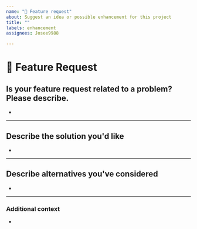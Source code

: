 ```yaml
---
name: "🚀 Feature request"
about: Suggest an idea or possible enhancement for this project
title: ""
labels: enhancement
assignees: Josee9988

---
```


<!--📛📛📛📛📛📛📛📛📛📛📛📛📛📛📛📛📛📛📛📛📛📛📛📛📛📛📛📛📛📛

Oh hi there! 😄

To expedite issue processing please search open and closed issues before submitting a new one.
Please read our Rules of Conduct at: this repository `.github/CODE_OF_CONDUCT.md`

📛📛📛📛📛📛📛📛📛📛📛📛📛📛📛📛📛📛📛📛📛📛📛📛📛📛📛📛📛📛📛📛-->

# **🚀 Feature Request**

## **Is your feature request related to a problem? Please describe.**
<!-- A clear and concise description of what the problem is. Ex. I'm always frustrated when [...] -->

* 

---

## **Describe the solution you'd like**
<!-- A clear and concise description of what you want to happen. -->

*

---

## **Describe alternatives you've considered**
<!-- A clear and concise description of any alternative solutions or features you've considered. -->

*

---

### **Additional context**
<!-- Add any other context or additional information about the problem here.-->

* 
